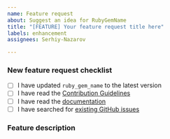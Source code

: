 ```yaml
---
name: Feature request
about: Suggest an idea for RubyGemName
title: "[FEATURE] Your feature request title here"
labels: enhancement
assignees: Serhiy-Nazarov

---
```


<!-- Thanks for helping to make RubyGemName better! Before submit your new feature request, please make sure to check the following boxes by putting an x in the [ ] (don't: [x ], [ x], do: [x]) -->

### New feature request checklist

- [ ] I have updated `ruby_gem_name` to the latest version
- [ ] I have read the [Contribution Guidelines](https://github.com/on-strum/ruby-gem/blob/master/CONTRIBUTING.md)
- [ ] I have read the [documentation](https://github.com/on-strum/ruby-gem/blob/master/README.md)
- [ ] I have searched for [existing GitHub issues](https://github.com/on-strum/ruby-gem/issues)

<!-- Please use next pattern for your feature request title: [FEATURE] Your feature request title here -->

### Feature description

<!-- Is your feature request related to a problem? Please describe. A clear and concise description of what the problem is. Ex. I'm always frustrated when [...]

Describe the solution you'd like. A clear and concise description of what you want to happen.

Describe alternatives you've considered. A clear and concise description of any alternative solutions or features you've considered. -->
